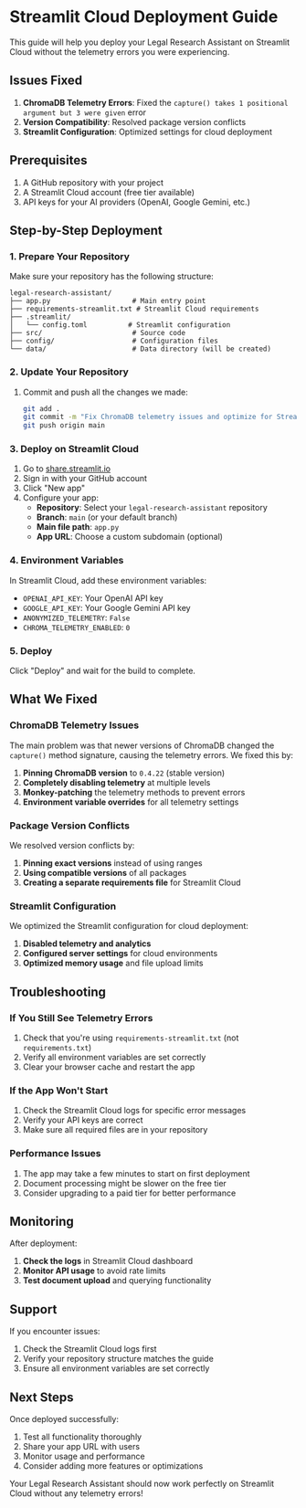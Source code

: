# Streamlit Cloud Deployment Guide

This guide will help you deploy your Legal Research Assistant on Streamlit Cloud without the telemetry errors you were experiencing.

## Issues Fixed

1. **ChromaDB Telemetry Errors**: Fixed the `capture() takes 1 positional argument but 3 were given` error
2. **Version Compatibility**: Resolved package version conflicts
3. **Streamlit Configuration**: Optimized settings for cloud deployment

## Prerequisites

1. A GitHub repository with your project
2. A Streamlit Cloud account (free tier available)
3. API keys for your AI providers (OpenAI, Google Gemini, etc.)

## Step-by-Step Deployment

### 1. Prepare Your Repository

Make sure your repository has the following structure:
```
legal-research-assistant/
├── app.py                    # Main entry point
├── requirements-streamlit.txt # Streamlit Cloud requirements
├── .streamlit/
│   └── config.toml          # Streamlit configuration
├── src/                      # Source code
├── config/                   # Configuration files
└── data/                     # Data directory (will be created)
```

### 2. Update Your Repository

1. Commit and push all the changes we made:
   ```bash
   git add .
   git commit -m "Fix ChromaDB telemetry issues and optimize for Streamlit Cloud"
   git push origin main
   ```

### 3. Deploy on Streamlit Cloud

1. Go to [share.streamlit.io](https://share.streamlit.io)
2. Sign in with your GitHub account
3. Click "New app"
4. Configure your app:
   - **Repository**: Select your `legal-research-assistant` repository
   - **Branch**: `main` (or your default branch)
   - **Main file path**: `app.py`
   - **App URL**: Choose a custom subdomain (optional)

### 4. Environment Variables

In Streamlit Cloud, add these environment variables:
- `OPENAI_API_KEY`: Your OpenAI API key
- `GOOGLE_API_KEY`: Your Google Gemini API key
- `ANONYMIZED_TELEMETRY`: `False`
- `CHROMA_TELEMETRY_ENABLED`: `0`

### 5. Deploy

Click "Deploy" and wait for the build to complete.

## What We Fixed

### ChromaDB Telemetry Issues

The main problem was that newer versions of ChromaDB changed the `capture()` method signature, causing the telemetry errors. We fixed this by:

1. **Pinning ChromaDB version** to `0.4.22` (stable version)
2. **Completely disabling telemetry** at multiple levels
3. **Monkey-patching** the telemetry methods to prevent errors
4. **Environment variable overrides** for all telemetry settings

### Package Version Conflicts

We resolved version conflicts by:
1. **Pinning exact versions** instead of using ranges
2. **Using compatible versions** of all packages
3. **Creating a separate requirements file** for Streamlit Cloud

### Streamlit Configuration

We optimized the Streamlit configuration for cloud deployment:
1. **Disabled telemetry and analytics**
2. **Configured server settings** for cloud environments
3. **Optimized memory usage** and file upload limits

## Troubleshooting

### If You Still See Telemetry Errors

1. Check that you're using `requirements-streamlit.txt` (not `requirements.txt`)
2. Verify all environment variables are set correctly
3. Clear your browser cache and restart the app

### If the App Won't Start

1. Check the Streamlit Cloud logs for specific error messages
2. Verify your API keys are correct
3. Make sure all required files are in your repository

### Performance Issues

1. The app may take a few minutes to start on first deployment
2. Document processing might be slower on the free tier
3. Consider upgrading to a paid tier for better performance

## Monitoring

After deployment:
1. **Check the logs** in Streamlit Cloud dashboard
2. **Monitor API usage** to avoid rate limits
3. **Test document upload** and querying functionality

## Support

If you encounter issues:
1. Check the Streamlit Cloud logs first
2. Verify your repository structure matches the guide
3. Ensure all environment variables are set correctly

## Next Steps

Once deployed successfully:
1. Test all functionality thoroughly
2. Share your app URL with users
3. Monitor usage and performance
4. Consider adding more features or optimizations

Your Legal Research Assistant should now work perfectly on Streamlit Cloud without any telemetry errors!
